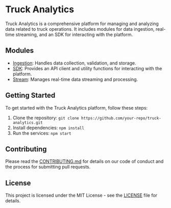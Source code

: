 # Truck Analytics

Truck Analytics is a comprehensive platform for managing and analyzing data related to truck operations. It includes modules for data ingestion, real-time streaming, and an SDK for interacting with the platform.

## Modules

- [Ingestion](./ingestion/README.md): Handles data collection, validation, and storage.
- [SDK](./sdk/README.md): Provides an API client and utility functions for interacting with the platform.
- [Stream](./stream/README.md): Manages real-time data streaming and processing.

## Getting Started

To get started with the Truck Analytics platform, follow these steps:

1. Clone the repository: `git clone https://github.com/your-repo/truck-analytics.git`
2. Install dependencies: `npm install`
3. Run the services: `npm start`

## Contributing

Please read the [CONTRIBUTING.md](./CONTRIBUTING.md) for details on our code of conduct and the process for submitting pull requests.

## License

This project is licensed under the MIT License - see the [LICENSE](./LICENSE) file for details.
